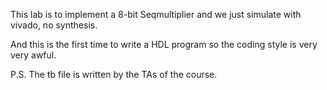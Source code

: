 This lab is to implement a 8-bit Seqmultiplier and we just simulate with vivado, no synthesis.

And this is the first time to write a HDL program so the coding style is very very awful.

P.S. The tb file is written by the TAs of the course.
